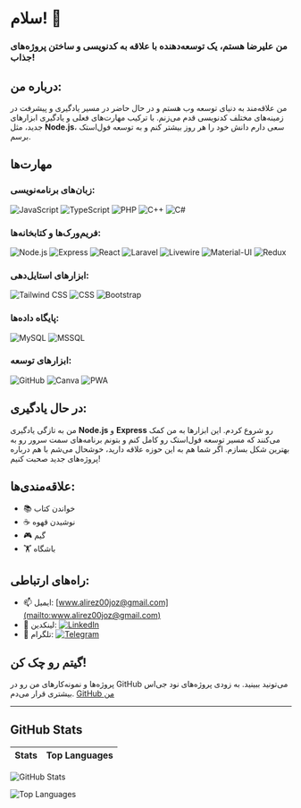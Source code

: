 # سلام! 👋  
### من **علیرضا** هستم، یک توسعه‌دهنده با علاقه به کدنویسی و ساختن پروژه‌های جذاب!

## درباره من:
من علاقه‌مند به دنیای توسعه وب هستم و در حال حاضر در مسیر یادگیری و پیشرفت در زمینه‌های مختلف کدنویسی قدم می‌زنم. با ترکیب مهارت‌های فعلی و یادگیری ابزارهای جدید، مثل **Node.js**، سعی دارم دانش خود را هر روز بیشتر کنم و به توسعه فول‌استک برسم.

## مهارت‌ها

### زبان‌های برنامه‌نویسی:
![JavaScript](https://img.shields.io/badge/-JavaScript-F7DF1E?style=flat&logo=javascript&logoColor=black)
![TypeScript](https://img.shields.io/badge/-TypeScript-3178C6?style=flat&logo=typescript&logoColor=white)
![PHP](https://img.shields.io/badge/-PHP-777BB4?style=flat&logo=php&logoColor=white)
![C++](https://img.shields.io/badge/-C++-00599C?style=flat&logo=c%2B%2B&logoColor=white)
![C#](https://img.shields.io/badge/-C%23-880E4F?style=flat&logo=c-sharp&logoColor=white)

### فریم‌ورک‌ها و کتابخانه‌ها:
![Node.js](https://img.shields.io/badge/-Node.js-339933?style=flat&logo=node.js&logoColor=white)
![Express](https://img.shields.io/badge/-Express-000000?style=flat&logo=express&logoColor=white)
![React](https://img.shields.io/badge/-React-61DAFB?style=flat&logo=react&logoColor=black)
![Laravel](https://img.shields.io/badge/-Laravel-FF2D20?style=flat&logo=laravel&logoColor=white)
![Livewire](https://img.shields.io/badge/-Livewire-FF69B4?style=flat&logo=livewire&logoColor=white)
![Material-UI](https://img.shields.io/badge/-Material--UI-0081CB?style=flat&logo=material-ui&logoColor=white)
![Redux](https://img.shields.io/badge/-Redux-764ABC?style=flat&logo=redux&logoColor=white)

### ابزارهای استایل‌دهی:
![Tailwind CSS](https://img.shields.io/badge/-Tailwind%20CSS-38B2AC?style=flat&logo=tailwind-css&logoColor=white)
![CSS](https://img.shields.io/badge/-CSS-1572B6?style=flat&logo=css3&logoColor=white)
![Bootstrap](https://img.shields.io/badge/-Bootstrap-7952B3?style=flat&logo=bootstrap&logoColor=white)

### پایگاه داده‌ها:
![MySQL](https://img.shields.io/badge/-MySQL-4479A1?style=flat&logo=mysql&logoColor=white)
![MSSQL](https://img.shields.io/badge/-MSSQL-CC2927?style=flat&logo=microsoft-sql-server&logoColor=white)

### ابزارهای توسعه:
![GitHub](https://img.shields.io/badge/-GitHub-181717?style=flat&logo=github&logoColor=white)
![Canva](https://img.shields.io/badge/-Canva-00C4CC?style=flat&logo=canva&logoColor=white)
![PWA](https://img.shields.io/badge/-PWA-5A0FC8?style=flat&logo=pwa&logoColor=white)

## در حال یادگیری:
من به تازگی یادگیری **Node.js** و **Express** رو شروع کردم. این ابزارها به من کمک می‌کنند که مسیر توسعه فول‌استک رو کامل کنم و بتونم برنامه‌های سمت سرور رو به بهترین شکل بسازم. اگر شما هم به این حوزه علاقه دارید، خوشحال می‌شم با هم درباره پروژه‌های جدید صحبت کنیم!

## علاقه‌مندی‌ها:
- 📚 خواندن کتاب
- ☕ نوشیدن قهوه
- 🎮 گیم
- 🏋️ باشگاه

## راه‌های ارتباطی:
- 📫 ایمیل: [www.alirez00joz@gmail.com](mailto:www.alirez00joz@gmail.com)
- 💼 لینکدین: [![LinkedIn](https://img.shields.io/badge/-LinkedIn-0077B5?style=flat&logo=linkedin&logoColor=white)](https://www.linkedin.com/in/Alirezajoz)
- 💬 تلگرام: [![Telegram](https://img.shields.io/badge/-Telegram-2CA5E0?style=flat&logo=telegram&logoColor=white)](https://t.me/Alirezajoz)

## گیتم رو چک کن!
پروژه‌ها و نمونه‌کارهای من رو در GitHub می‌تونید ببینید. به زودی پروژه‌های نود جی‌اس بیشتری قرار می‌دم. [GitHub من](https://github.com/Alirezajoz)

---

## GitHub Stats

| Stats | Top Languages |
|-------|---------------|

![GitHub Stats](https://github-readme-stats.vercel.app/api?username=Alijoz&show_icons=true&theme=dark&count_private=true)

![Top Languages](https://github-readme-stats.vercel.app/api/top-langs/?username=Alijoz&layout=compact&theme=dark)

